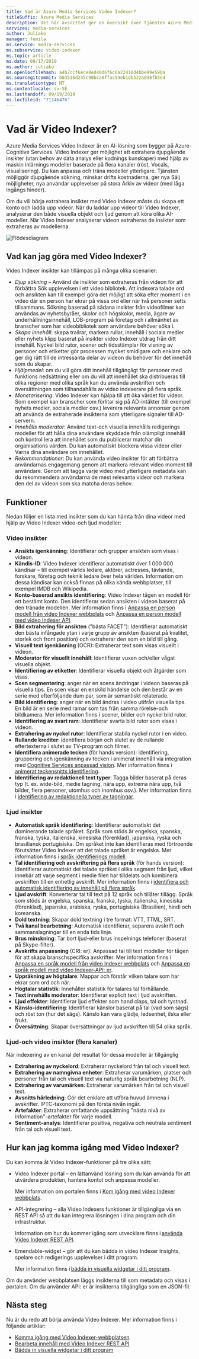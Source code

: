 ```yaml
---
title: Vad är Azure Media Services Video Indexer?
titleSuffix: Azure Media Services
description: Det här avsnittet ger en översikt över tjänsten Azure Media Services Video Indexer.
services: media-services
author: Juliako
manager: femila
ms.service: media-services
ms.subservice: video-indexer
ms.topic: article
ms.date: 09/17/2019
ms.author: juliako
ms.openlocfilehash: a4b7ccf6ece8ed40d6f6c6a22410d4bbe99e590a
ms.sourcegitcommit: b03516d245c90bca8ffac59eb1db522a098fb5e4
ms.translationtype: MT
ms.contentlocale: sv-SE
ms.lasthandoff: 09/19/2019
ms.locfileid: "71146476"
---
```

# <a name="what-is-video-indexer"></a>Vad är Video Indexer?

Azure Media Services Video Indexer är en AI-lösning som bygger på Azure-Cognitive Services. Video Indexer ger möjlighet att extrahera djupgående insikter (utan behov av data analys eller kodnings kunskaper) med hjälp av maskin inlärnings modeller baserade på flera kanaler (röst, Vocals, visualisering). Du kan anpassa och träna modeller ytterligare. Tjänsten möjliggör djupgående sökning, minskar drifts kostnaderna, ger nya Sälj möjligheter, nya användar upplevelser på stora Arkiv av videor (med låga ingångs hinder). 

Om du vill börja extrahera insikter med Video Indexer måste du skapa ett konto och ladda upp videor. När du laddar upp videor till Video Indexer, analyserar den både visuella objekt och ljud genom att köra olika AI-modeller. När Video Indexer analyserar videon extraheras de insikter som extraheras av modellerna.

![Flödesdiagram](./media/video-indexer-overview/model-chart.png)

## <a name="what-can-i-do-with-video-indexer"></a>Vad kan jag göra med Video Indexer?

Video Indexer insikter kan tillämpas på många olika scenarier:

* *Djup sökning* – Använd de insikter som extraheras från videon för att förbättra Sök upplevelsen i ett video bibliotek. Att indexera talade ord och ansikten kan till exempel göra det möjligt att söka efter moment i en video där en person har ekrar på vissa ord eller när två personer setts tillsammans. Sökning baserad på sådana insikter från videofilmer kan användas av nyhetsbyråer, skolor och högskolor, media, ägare av underhållningsinnehåll, LOB-program på företag och i allmänhet av branscher som har videobibliotek som användare behöver söka i.
* *Skapa innehåll*: skapa trailrar, markera rullar, innehåll i sociala medier eller nyhets klipp baserat på insikter video Indexer utdrag från ditt innehåll. Nyckel bild rutor, scener och tidsstämplar för visning av personer och etiketter gör processen mycket smidigare och enklare och ger dig rätt till de intressanta delar av videon du behöver för det innehåll som du skapar.
* *Hjälpmedel*: om du vill göra ditt innehåll tillgängligt för personer med funktions nedsättning eller om du vill att innehållet ska distribueras till olika regioner med olika språk kan du använda avskriften och översättningen som tillhandahålls av video indexerare på flera språk.
* *Monetarisering*: Video Indexer kan hjälpa till att öka värdet för videor. Som exempel kan branscher som förlitar sig på AD-intäkter (till exempel nyhets medier, sociala medier osv.) leverera relevanta annonser genom att använda de extraherade insikterna som ytterligare signaler till AD-servern.
* *Innehålls moderator*: Använd text-och visuella innehålls redigerings modeller för att hålla dina användare skyddade från olämpligt innehåll och kontrol lera att innehållet som du publicerar matchar din organisations värden. Du kan automatiskt blockera vissa videor eller Varna dina användare om innehållet. 
* *Rekommendationer*: Du kan använda video insikter för att förbättra användarnas engagemang genom att markera relevant video moment till användare. Genom att tagga varje video med ytterligare metadata kan du rekommendera användarna de mest relevanta videor och markera den del av videon som ska matcha deras behov. 

## <a name="features"></a>Funktioner

Nedan följer en lista med insikter som du kan hämta från dina videor med hjälp av Video Indexer video-och ljud modeller:

### <a name="video-insights"></a>Video insikter

* **Ansikts igenkänning**: Identifierar och grupper ansikten som visas i videon.
* **Kändis-ID**: Video Indexer identifierar automatiskt över 1 000 000 kändisar – till exempel världs ledare, aktörer, actresses, tävlande, forskare, företag och teknik ledare över hela världen. Information om dessa kändisar kan också finnas på olika kända webbplatser, till exempel IMDB och Wikipedia.
* **Konto-baserad ansikts identifiering**: Video Indexer tågen en modell för ett bestämt konto. Den identifierar sedan ansikten i videon baserat på den tränade modellen. Mer information finns i [Anpassa en person modell från video Indexer webbplats](customize-person-model-with-website.md) och [Anpassa en person modell med video Indexer API](customize-person-model-with-api.md).
* **Bild extrahering för ansikten** ("bästa FACET"): Identifierar automatiskt den bästa infångade ytan i varje grupp av ansikten (baserat på kvalitet, storlek och front position) och extraherar den som en bild till gång.
* **Visuell text igenkänning** (OCR): Extraherar text som visas visuellt i videon.
* **Moderator för visuellt innehåll**: Identifierar vuxen och/eller vågat visuella objekt.
* **Identifiering av etiketter**: Identifierar visuella objekt och åtgärder som visas.
* **Scen segmentering**: anger när en scens ändringar i videon baseras på visuella tips. En scen visar en enskild händelse och den består av en serie med efterföljande dum par, som är semantiskt relaterade.
* **Bild identifiering**: anger när en bild ändras i video utifrån visuella tips. En bild är en serie med ramar som tas från samma rörelse-och bildkamera. Mer information finns i scener, bilder och nyckel bild rutor.
* **Identifiering av svart ram**: Identifierar svarta bild rutor som visas i videon.
* **Extrahering av nyckel rutor**: Identifierar stabila nyckel rutor i en video.
* **Rullande krediter**: identifiera början och slutet av de rullande eftertexterna i slutet av TV-program och filmer.
* **Identifiera animerade tecken** (för hands version): identifiering, gruppering och igenkänning av tecken i animerat innehåll via integration med [Cognitive Services anpassad vision](https://azure.microsoft.com/services/cognitive-services/custom-vision-service/). Mer information finns i [animerat teckensnitts identifiering](animated-characters-recognition.md).
* **Identifiering av redaktionell text typer**: Tagga bilder baserat på deras typ (t. ex. wide-bild, medie tagning, nära upp, extrema nära upp, två bilder, flera personer, utomhus och inomhus osv.). Mer information finns i [identifiering av redaktionella typer av tagningar](scenes-shots-keyframes.md#editorial-shot-type-detection).

### <a name="audio-insights"></a>Ljud insikter

* **Automatisk språk identifiering**: Identifierar automatiskt det dominerande talade språket. Språk som stöds är engelska, spanska, franska, tyska, italienska, kinesiska (förenklad), japanska, ryska och brasiliansk portugisiska. Om språket inte kan identifieras med förtroende förutsätter Video Indexer att det talade språket är engelska. Mer information finns i [språk identifierings modell](language-identification-model.md).
* **Tal identifiering och avskriftering på flera språk** (för hands version): Identifierar automatiskt det talade språket i olika segment från ljud, vilket innebär att varje segment i medie filen har tilldelats och kombinera avskriften till en enhetlig avskrift. Mer information finns i [identifiera och automatisk identifiering av innehåll på flera språk](multi-language-identification-transcription.md).
* **Ljud avskrift**: Konverterar tal till text på 12 språk och tillåter tillägg. Språk som stöds är engelska, spanska, franska, tyska, italienska, kinesiska (förenklad), japanska, arabiska, ryska, portugisiska (Brasilien), hindi och koreanska.
* **Dold textning**: Skapar dold textning i tre format: VTT, TTML, SRT.
* **Två kanal bearbetning**: Automatisk identifierar, separera avskrift och sammanslagningar till en enda tids linje.
* **Brus minskning**: Tar bort ljud-eller brus inspelnings telefoner (baserat på Skype-filter).
* **Avskrifts anpassning** (CRI: er): Anpassad tal till text modeller för tågen för att skapa branschspecifika avskrifter. Mer information finns i [Anpassa en språk modell från video Indexer webbplats](customize-language-model-with-website.md) och [Anpassa en språk modell med video Indexer-API: er](customize-language-model-with-api.md).
* **Uppräkning av högtalare**: Mappar och förstår vilken talare som har ekrar som ord och när.
* **Högtalar statistik**: Innehåller statistik för talares tal förhållande.
* **Text innehålls moderator**: Identifierar explicit text i ljud avskriften.
* **Ljud effekter**: Identifierar ljud effekter som hand claps, tal och tystnad.
* **Känslo-identifiering**: Identifierar känslor baserat på tal (vad som sägs) och röst ton (hur det sägs). Känslo kan vara glädje, ledsenhet, ilska eller frukt.
* **Översättning**: Skapar översättningar av ljud avskriften till 54 olika språk.

### <a name="audio-and-video-insights-multi-channels"></a>Ljud-och video insikter (flera kanaler)

När indexering av en kanal del resultat för dessa modeller är tillgänglig

* **Extrahering av nyckelord**: Extraherar nyckelord från tal och visuell text.
* **Extrahering av namngivna enheter**: Extraherar varumärken, platser och personer från tal och visuell text via naturlig språk bearbetning (NLP).
* **Extrahering av varumärken**: Extraherar varumärken från tal och visuell text.
* **Avsnitts härledning**: Gör det enklare att utföra huvud ämnena i avskrifter. IPTC-taxonomi på den första nivån ingår.
* **Artefakter**: Extraherar omfattande uppsättning "nästa nivå av information"-artefakter för varje modell.
* **Sentiment-analys**: Identifierar positiva, negativa och neutrala sentiment från tal och visuell text.

## <a name="how-can-i-get-started-with-video-indexer"></a>Hur kan jag komma igång med Video Indexer?

Du kan komma åt Video Indexer-funktioner på tre olika sätt: 

* Video Indexer portal – en lättanvänd lösning som du kan använda för att utvärdera produkten, hantera kontot och anpassa modeller. 

    Mer information om portalen finns i [Kom igång med video Indexer webbplats](video-indexer-get-started.md).  
* API-integrering – alla Video Indexers funktioner är tillgängliga via en REST API så att du kan integrera lösningen i dina program och din infrastruktur. 

    Information om hur du kommer igång som utvecklare finns i [använda Video Indexer REST API](video-indexer-use-apis.md). 
* Emendable-widget – gör att du kan bädda in video Indexer Insights, spelare och redigerings upplevelser i ditt program. 

    Mer information finns i [bädda in visuella widgetar i ditt program](video-indexer-embed-widgets.md). 

Om du använder webbplatsen läggs insikterna till som metadata och visas i portalen. Om du använder API: er är insikterna tillgängliga som en JSON-fil. 

## <a name="next-steps"></a>Nästa steg

Nu är du redo att börja använda Video Indexer. Mer information finns i följande artiklar:

- [Komma igång med Video Indexer-webbplatsen](video-indexer-get-started.md)
- [Bearbeta innehåll med Video Indexer REST API](video-indexer-use-apis.md)
- [Bädda in visuella widgetar i ditt program](video-indexer-embed-widgets.md)
